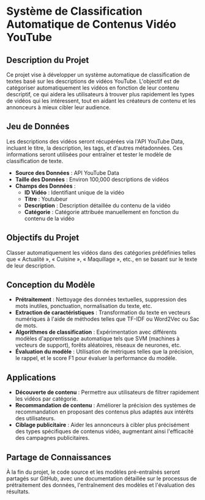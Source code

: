 # Système de Classification Automatique de Contenus Vidéo YouTube

## Description du Projet
Ce projet vise à développer un système automatique de classification de textes basé sur les descriptions de vidéos YouTube. L'objectif est de catégoriser automatiquement les vidéos en fonction de leur contenu descriptif, ce qui aidera les utilisateurs à trouver plus rapidement les types de vidéos qui les intéressent, tout en aidant les créateurs de contenu et les annonceurs à mieux cibler leur audience.

## Jeu de Données
Les descriptions des vidéos seront récupérées via l'API YouTube Data, incluant le titre, la description, les tags, et d'autres métadonnées. Ces informations seront utilisées pour entraîner et tester le modèle de classification de texte.

- **Source des Données** : API YouTube Data
- **Taille des Données** : Environ 100,000 descriptions de vidéos
- **Champs des Données** :
  - **ID Vidéo** : Identifiant unique de la vidéo
  - **Titre** : Youtubeur
  - **Description** : Description détaillée du contenu de la vidéo
  - **Catégorie** : Catégorie attribuée manuellement en fonction du contenu de la vidéo

## Objectifs du Projet
Classer automatiquement les vidéos dans des catégories prédéfinies telles que « Actualité », « Cuisine », « Maquillage », etc., en se basant sur le texte de leur description.

## Conception du Modèle
- **Prétraitement** : Nettoyage des données textuelles, suppression des mots inutiles, ponctuation, normalisation du texte, etc.
- **Extraction de caractéristiques** : Transformation du texte en vecteurs numériques à l'aide de méthodes telles que TF-IDF ou Word2Vec ou Sac de mots.
- **Algorithmes de classification** : Expérimentation avec différents modèles d'apprentissage automatique tels que SVM (machines à vecteurs de support), forêts aléatoires, réseaux de neurones, etc.
- **Évaluation du modèle** : Utilisation de métriques telles que la précision, le rappel, et le score F1 pour évaluer la performance du modèle.

## Applications
- **Découverte de contenu** : Permettre aux utilisateurs de filtrer rapidement les vidéos par catégorie.
- **Recommandation de contenu** : Améliorer la précision des systèmes de recommandation en proposant des contenus plus adaptés aux intérêts des utilisateurs.
- **Ciblage publicitaire** : Aider les annonceurs à cibler plus précisément des types spécifiques de contenus vidéo, augmentant ainsi l'efficacité des campagnes publicitaires.

## Partage de Connaissances
À la fin du projet, le code source et les modèles pré-entraînés seront partagés sur GitHub, avec une documentation détaillée sur le processus de prétraitement des données, l'entraînement des modèles et l'évaluation des résultats.

